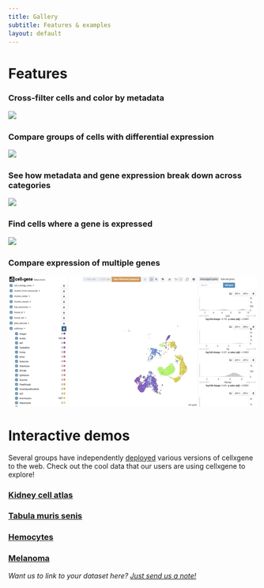 ```yaml
---
title: Gallery
subtitle: Features & examples
layout: default
---
```


# Features

### Cross-filter cells and color by metadata  
<img src="../images/crossfilter.gif" width="600"/>

### Compare groups of cells with differential expression  
<img src="../images/diffexp.gif" width="600"/>

### See how metadata and gene expression break down across categories  
<img src="../images/category-breakdown.gif" width="600"/>

### Find cells where a gene is expressed  
<img src="../images/gene-expression.gif" width="600"/>

### Compare expression of multiple genes  
<img src="../images/compare-genes.gif" width="600"/>

# Interactive demos  

Several groups have independently [deployed](hosted) various versions of cellxgene to the web.
Check out the cool data that our users are using cellxgene to explore!

### [Kidney cell atlas](https://www.kidneycellatlas.org/)  
### [Tabula muris senis](https://tabula-muris-senis.ds.czbiohub.org/)  
### [Hemocytes](https://hemocytes.cellgeni.sanger.ac.uk/)
### [Melanoma](https://melanoma.cellgeni.sanger.ac.uk/)

_Want us to link to your dataset here? [Just send us a note!](contact)_
